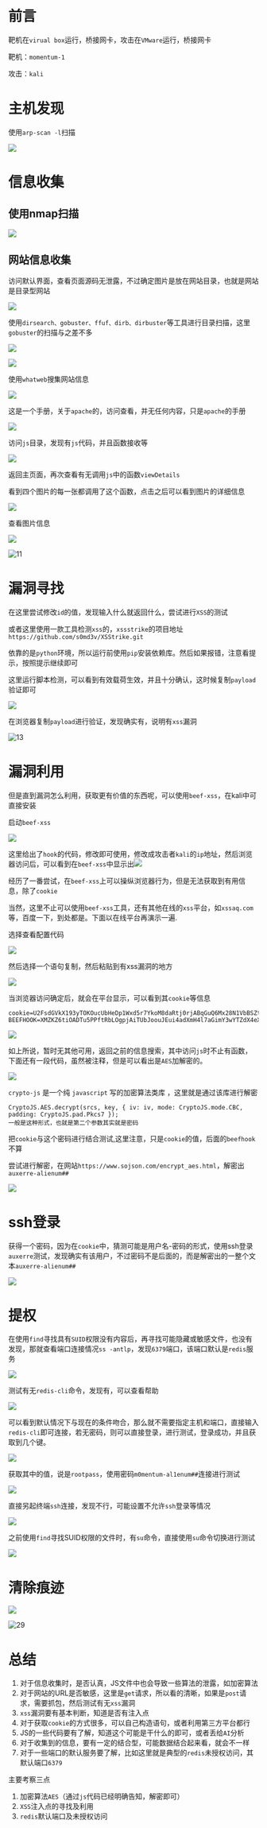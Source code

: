 # 前言

靶机在`virual box`运行，桥接网卡，攻击在`VMware`运行，桥接网卡

靶机：`momentum-1`

攻击：`kali`

# 主机发现

使用`arp-scan -l`扫描

![](D:\stu\vulnhub\momentum靶场\pic-1\1.jpg)



# 信息收集

## 使用nmap扫描

![](D:\stu\vulnhub\momentum靶场\pic-1\2.jpg)



## 网站信息收集

访问默认界面，查看页面源码无泄露，不过确定图片是放在网站目录，也就是网站是目录型网站

![](D:\stu\vulnhub\momentum靶场\pic-1\3.jpg)

使用`dirsearch、gobuster、ffuf、dirb、dirbuster`等工具进行目录扫描，这里`gobuster`的扫描与之差不多

![](D:\stu\vulnhub\momentum靶场\pic-1\4.jpg)

![](D:\stu\vulnhub\momentum靶场\pic-1\5.jpg)

使用`whatweb`搜集网站信息

![](D:\stu\vulnhub\momentum靶场\pic-1\6.jpg)

这是一个手册，关于`apache`的，访问查看，并无任何内容，只是`apache`的手册

![](D:\stu\vulnhub\momentum靶场\pic-1\7.jpg)



访问`js`目录，发现有`js`代码，并且函数接收等

![](D:\stu\vulnhub\momentum靶场\pic-1\8.jpg)

返回主页面，再次查看有无调用`js`中的函数`viewDetails`

看到四个图片的每一张都调用了这个函数，点击之后可以看到图片的详细信息

![](D:\stu\vulnhub\momentum靶场\pic-1\9.jpg)



查看图片信息

![](D:\stu\vulnhub\momentum靶场\pic-1\10.jpg)

![11](D:\stu\vulnhub\momentum靶场\pic-1\11.jpg)

# 漏洞寻找

在这里尝试修改`id`的值，发现输入什么就返回什么，尝试进行`XSS`的测试

或者这里使用一款工具检测`xss`的，`xssstrike`的项目地址`https://github.com/s0md3v/XSStrike.git`

依靠的是`python`环境，所以运行前使用`pip`安装依赖库。然后如果报错，注意看提示，按照提示继续即可

这里运行脚本检测，可以看到有效载荷生效，并且十分确认，这时候复制`payload`验证即可

![](D:\stu\vulnhub\momentum靶场\pic-1\13.jpg)

在浏览器复制`payload`进行验证，发现确实有，说明有`xss`漏洞

![13](D:\stu\vulnhub\momentum靶场\pic-1\12.jpg)



# 漏洞利用

但是直到漏洞怎么利用，获取更有价值的东西呢，可以使用`beef-xss`，在kali中可直接安装

启动`beef-xss`

![](D:\stu\vulnhub\momentum靶场\pic-1\14.jpg)



这里给出了`hook`的代码，修改即可使用，修改成攻击者`kali`的`ip`地址，然后浏览器访问后，可以看到在`beef-xss`中显示出![](D:\stu\vulnhub\momentum靶场\pic-1\15.jpg)

经历了一番尝试，在`beef-xss`上可以操纵浏览器行为，但是无法获取到有用信息，除了`cookie`

当然，这里不止可以使用`beef-xss`工具，还有其他在线的`xss`平台，如`xssaq.com`等，百度一下，到处都是。下面以在线平台再演示一遍.

选择查看配置代码

![](D:\stu\vulnhub\momentum靶场\pic-1\16.jpg)



然后选择一个语句复制，然后粘贴到有xss漏洞的地方

![](D:\stu\vulnhub\momentum靶场\pic-1\17.jpg)



当浏览器访问确定后，就会在平台显示，可以看到其`cookie`等信息

```http
cookie=U2FsdGVkX193yTOKOucUbHeDp1Wxd5r7YkoM8daRtj0rjABqGuQ6Mx28N1VbBSZt; BEEFHOOK=XMZKZ6tiOADTu5PPftRbLOgpjAiTUbJoouJEui4adXmH4l7aGimY3wYTZdX4eXluTZmOldtPdnJZTlSk
```



![](D:\stu\vulnhub\momentum靶场\pic-1\18.jpg)

如上所说，暂时无其他可用，返回之前的信息搜索，其中访问`js`时不止有函数，下面还有一段代码，虽然被注释，但是可以看出是`AES`加解密的。

![](D:\stu\vulnhub\momentum靶场\pic-1\19.jpg)

`crypto-js` 是一个纯 `javascript` 写的加密算法类库 ，这里就是通过该库进行解密

```
CryptoJS.AES.decrypt(srcs, key, { iv: iv, mode: CryptoJS.mode.CBC, padding: CryptoJS.pad.Pkcs7 });
一般是这种形式，也就是第二个参数其实就是密码
```



把`cookie`与这个密码进行结合测试,这里注意，只是`cookie`的值，后面的`beefhook`不算

尝试进行解密，在网站`https://www.sojson.com/encrypt_aes.html`，解密出`auxerre-alienum##`

![](D:\stu\vulnhub\momentum靶场\pic-1\20.jpg)

# ssh登录

获得一个密码，因为在`cookie`中，猜测可能是用户名-密码的形式，使用ssh登录`auxerre`测试，发现确实有该用户，不过密码不是后面的，而是解密出的一整个文本`auxerre-alienum##`

![](D:\stu\vulnhub\momentum靶场\pic-1\21.jpg)



# 提权

在使用`find`寻找具有`SUID`权限没有内容后，再寻找可能隐藏或敏感文件，也没有发现，那就查看端口连接情况`ss -antlp`，发现`6379`端口，该端口默认是`redis`服务

![](D:\stu\vulnhub\momentum靶场\pic-1\22.jpg)

测试有无`redis-cli`命令，发现有，可以查看帮助

![](D:\stu\vulnhub\momentum靶场\pic-1\23.jpg)



可以看到默认情况下与现在的条件吻合，那么就不需要指定主机和端口，直接输入`redis-cli`即可连接，若无密码，则可以直接登录，进行测试，登录成功，并且获取到几个键。

![](D:\stu\vulnhub\momentum靶场\pic-1\24.jpg)

获取其中的值，说是`rootpass`，使用密码`m0mentum-al1enum##`连接进行测试

![](D:\stu\vulnhub\momentum靶场\pic-1\25.jpg)

直接另起终端`ssh`连接，发现不行，可能设置不允许`ssh`登录等情况

![](D:\stu\vulnhub\momentum靶场\pic-1\26.jpg)



之前使用`find`寻找SUID权限的文件时，有`su`命令，直接使用`su`命令切换进行测试

![](D:\stu\vulnhub\momentum靶场\pic-1\27.jpg)







# 清除痕迹

![](D:\stu\vulnhub\momentum靶场\pic-1\28.jpg)

![29](D:\stu\vulnhub\momentum靶场\pic-1\29.jpg)







# 总结

1. 对于信息收集时，是否认真，JS文件中也会导致一些算法的泄露，如加密算法
2. 对于网站的URL是否敏感，这里是`get`请求，所以看的清晰，如果是`post`请求，需要抓包，然后测试有无`xss`漏洞
3. `xss`漏洞要有基本判断，知道是否有注入点
4. 对于获取`cookie`的方式很多，可以自己构造语句，或者利用第三方平台都行
5. JS的一些代码要有了解，知道这个可能是干什么的即可，或者丢给`AI`分析
6. 对于收集到的信息，要有一定的结合型，可能数据结合起来看，就会不一样
7. 对于一些端口的默认服务要了解，比如这里就是典型的`redis`未授权访问，其默认端口`6379`



主要考察三点

1. 加密算法`AES`（通过`js`代码已经明确告知，解密即可）
2. `XSS`注入点的寻找及利用
3. `redis`默认端口及未授权访问


















